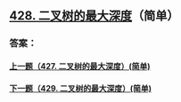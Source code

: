 ## [428. 二叉树的最大深度](https://leetcode-cn.com/problems/merge-two-sorted-lists/)（简单）





### 答案：



#### [上一题（427. 二叉树的最大深度）(简单)](https://github.com/sdwwld/leetCode/blob/master/src/main/java/com/wld/java/leetcode/leetCode0427.md)

#### [下一题（429. 二叉树的最大深度）(简单)](https://github.com/sdwwld/leetCode/blob/master/src/main/java/com/wld/java/leetcode/leetCode0429.md)